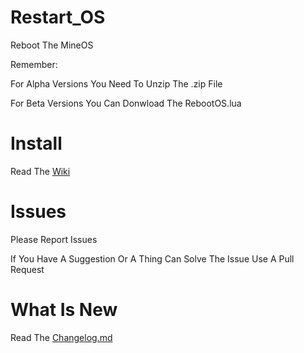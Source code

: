 # Restart_OS
Reboot The MineOS

Remember:

For Alpha Versions You Need To Unzip The .zip File

For Beta Versions You Can Donwload The RebootOS.lua 

# Install

Read The [Wiki](https://github.com/DEMnetwork/Restart_OS/wiki)

# Issues

Please Report Issues

If You Have A Suggestion Or A Thing Can Solve The Issue Use A Pull Request

# What Is New

Read The [Changelog.md](https://github.com/DEMnetwork/Restart_OS/blob/main/Changelog.md)
